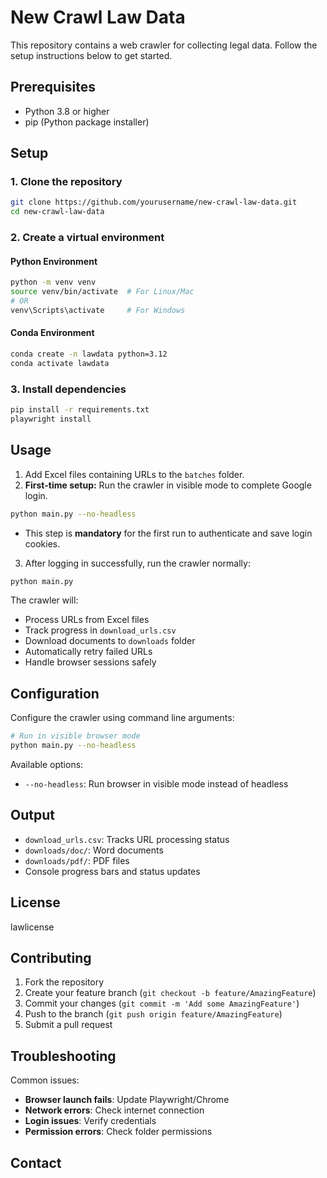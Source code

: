 # New Crawl Law Data

This repository contains a web crawler for collecting legal data. Follow the setup instructions below to get started.

## Prerequisites

- Python 3.8 or higher
- pip (Python package installer)

## Setup

### 1. Clone the repository

```bash
git clone https://github.com/yourusername/new-crawl-law-data.git
cd new-crawl-law-data
```

### 2. Create a virtual environment

#### Python Environment

```bash
python -m venv venv
source venv/bin/activate  # For Linux/Mac
# OR
venv\Scripts\activate     # For Windows
```

#### Conda Environment

```bash
conda create -n lawdata python=3.12
conda activate lawdata
```

### 3. Install dependencies

```bash
pip install -r requirements.txt
playwright install
```

## Usage

1. Add Excel files containing URLs to the `batches` folder.
2. **First-time setup:** Run the crawler in visible mode to complete Google login.

```bash
python main.py --no-headless
```

   - This step is **mandatory** for the first run to authenticate and save login cookies.

3. After logging in successfully, run the crawler normally:

```bash
python main.py
```

The crawler will:

- Process URLs from Excel files
- Track progress in `download_urls.csv`
- Download documents to `downloads` folder
- Automatically retry failed URLs
- Handle browser sessions safely

## Configuration

Configure the crawler using command line arguments:

```bash
# Run in visible browser mode
python main.py --no-headless
```

Available options:

- `--no-headless`: Run browser in visible mode instead of headless

## Output

- `download_urls.csv`: Tracks URL processing status
- `downloads/doc/`: Word documents
- `downloads/pdf/`: PDF files
- Console progress bars and status updates

## License

lawlicense

## Contributing

1. Fork the repository
2. Create your feature branch (`git checkout -b feature/AmazingFeature`)
3. Commit your changes (`git commit -m 'Add some AmazingFeature'`)
4. Push to the branch (`git push origin feature/AmazingFeature`)
5. Submit a pull request

## Troubleshooting

Common issues:

- **Browser launch fails**: Update Playwright/Chrome
- **Network errors**: Check internet connection
- **Login issues**: Verify credentials
- **Permission errors**: Check folder permissions

## Contact

